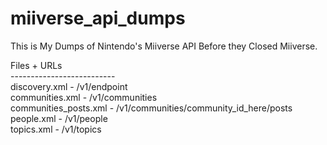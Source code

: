 # miiverse_api_dumps
This is My Dumps of Nintendo's Miiverse API Before they Closed Miiverse.

Files + URLs<br>
--------------------------<br>
discovery.xml - /v1/endpoint<br>
communities.xml - /v1/communities<br>
communities_posts.xml - /v1/communities/community_id_here/posts<br>
people.xml - /v1/people<br>
topics.xml - /v1/topics
